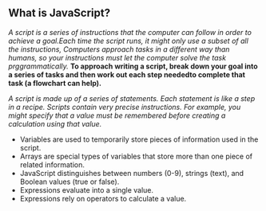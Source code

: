   ## What is JavaScript?
   
   *A script is a series of instructions that the computer can follow in order to achieve a goal.Each time the script runs, it might only use a subset of all the instructions, Computers approach tasks in a different way than humans, so your instructions must let the computer solve the task prggrammatically.*
   **To approach writing a script, break down your goal into a series of tasks and then work out each step neededto complete that task (a flowchart can help).**

 *A script is made up of a series of statements. Each statement is like a step in a recipe. Scripts contain very precise instructions. For example, you might specify that a value must be remembered before creating a calculation using that value.*

* Variables are used to temporarily store pieces of
information used in the script.
* Arrays are special types of variables that store more
than one piece of related information.
* JavaScript distinguishes between numbers (0-9),
strings (text), and Boolean values (true or false).
* Expressions evaluate into a single value.
* Expressions rely on operators to calculate a value.